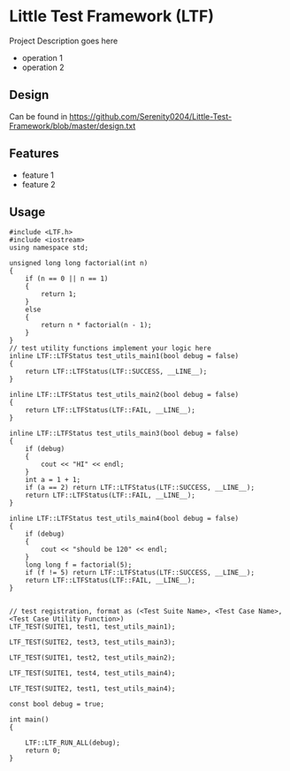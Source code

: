 
# Little Test Framework (LTF)
Project Description goes here

* operation 1
* operation 2


## Design
Can be found in https://github.com/Serenity0204/Little-Test-Framework/blob/master/design.txt


## Features
- feature 1
- feature 2



## Usage
```
#include <LTF.h>
#include <iostream>
using namespace std;

unsigned long long factorial(int n)
{
    if (n == 0 || n == 1)
    {
        return 1;
    }
    else
    {
        return n * factorial(n - 1);
    }
}
// test utility functions implement your logic here
inline LTF::LTFStatus test_utils_main1(bool debug = false)
{
    return LTF::LTFStatus(LTF::SUCCESS, __LINE__);
}

inline LTF::LTFStatus test_utils_main2(bool debug = false)
{
    return LTF::LTFStatus(LTF::FAIL, __LINE__);
}

inline LTF::LTFStatus test_utils_main3(bool debug = false)
{
    if (debug)
    {
        cout << "HI" << endl;
    }
    int a = 1 + 1;
    if (a == 2) return LTF::LTFStatus(LTF::SUCCESS, __LINE__);
    return LTF::LTFStatus(LTF::FAIL, __LINE__);
}

inline LTF::LTFStatus test_utils_main4(bool debug = false)
{
    if (debug)
    {
        cout << "should be 120" << endl;
    }
    long long f = factorial(5);
    if (f != 5) return LTF::LTFStatus(LTF::SUCCESS, __LINE__);
    return LTF::LTFStatus(LTF::FAIL, __LINE__);
}


// test registration, format as (<Test Suite Name>, <Test Case Name>, <Test Case Utility Function>)
LTF_TEST(SUITE1, test1, test_utils_main1);

LTF_TEST(SUITE2, test3, test_utils_main3);

LTF_TEST(SUITE1, test2, test_utils_main2);

LTF_TEST(SUITE1, test4, test_utils_main4);

LTF_TEST(SUITE2, test1, test_utils_main4);

const bool debug = true;

int main()
{

    LTF::LTF_RUN_ALL(debug);
    return 0;
}
```


